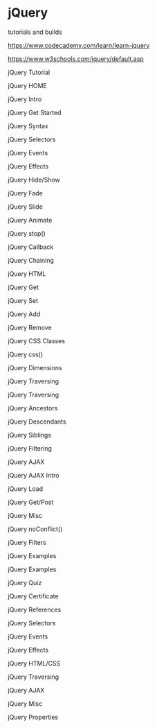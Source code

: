 # jQuery
tutorials and builds 


https://www.codecademy.com/learn/learn-jquery



https://www.w3schools.com/jquery/default.asp


jQuery Tutorial


jQuery HOME


jQuery Intro


jQuery Get Started


jQuery Syntax


jQuery Selectors


jQuery Events


jQuery Effects


jQuery Hide/Show


jQuery Fade


jQuery Slide


jQuery Animate


jQuery stop()


jQuery Callback


jQuery Chaining


jQuery HTML


jQuery Get


jQuery Set


jQuery Add


jQuery Remove


jQuery CSS Classes


jQuery css()


jQuery Dimensions


jQuery Traversing


jQuery Traversing


jQuery Ancestors


jQuery Descendants


jQuery Siblings


jQuery Filtering


jQuery AJAX


jQuery AJAX Intro


jQuery Load


jQuery Get/Post

jQuery Misc


jQuery noConflict()


jQuery Filters

jQuery Examples


jQuery Examples


jQuery Quiz


jQuery Certificate


jQuery References


jQuery Selectors


jQuery Events


jQuery Effects


jQuery HTML/CSS


jQuery Traversing


jQuery AJAX


jQuery Misc


jQuery Properties

